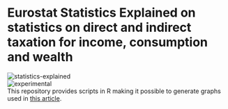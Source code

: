 # Eurostat Statistics Explained on statistics on direct and indirect taxation for income, consumption and wealth
![statistics-explained](http://ec.europa.eu/eurostat/statistics-explained/skins/statexpflat/media/StatExplainedTitle-02.png)<br />
![experimental](http://ec.europa.eu/eurostat/statistics-explained/images/9/95/Experimental.png)<br />
This repository provides scripts in R making it possible to generate graphs used in [this article](http://ec.europa.eu/eurostat/statistics-explained/index.php/Interaction_of_household_income,_consumption_and_wealth_–_statistics_on_taxation).

